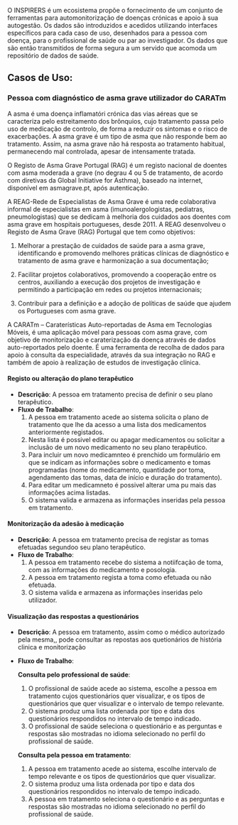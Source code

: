 O INSPIRERS é um ecosistema propõe o fornecimento de um conjunto de ferramentas para automonitorização de doenças crónicas e apoio à sua autogestão. Os dados são introduzidos e acedidos utilizando interfaces específicos para cada caso de uso, desenhados para a pessoa com doença, para o profissional de saúde ou par ao investigador. Os dados que são então transmitidos de forma segura a um servido que acomoda um repositório de dados de saúde. 


## Casos de Uso:

### Pessoa com diagnóstico de asma grave utilizador do CARATm
A asma é uma doença inflamatóri crónica das vias aéreas que se caracteriza pelo estreitamento dos brônquios, cujo tratamento passa pelo uso de medicação de controlo, de forma a reduzir os sintomas e o risco de exacerbações. A asma grave é um tipo de asma que não responde bem ao tratamento.  Assim, na asma grave não há resposta ao tratamento habitual, permanecendo mal controlada, apesar de intensamente tratada.

O Registo de Asma Grave Portugal (RAG) é um registo nacional de doentes com asma moderada a grave (no degrau 4 ou 5 de tratamento, de acordo com diretivas da Global Initiative for Asthma), baseado na internet, disponível em asmagrave.pt, após autenticação.

A REAG-Rede de Especialistas de Asma Grave é uma rede colaborativa informal de especialistas em asma (imunoalergologistas, pediatras, pneumologistas) que se dedicam à melhoria dos cuidados aos doentes com asma grave em hospitais portugueses, desde 2011. A REAG desenvolveu o Registo de Asma Grave (RAG) Portugal que tem como objetivos:

1. Melhorar a prestação de cuidados de saúde para a asma grave, identificando e promovendo melhores práticas clínicas de diagnóstico e tratamento de asma grave e harmonização a sua documentação;

2. Facilitar projetos colaborativos, promovendo a cooperação entre os centros, auxiliando a execução dos projetos de investigação e permitindo a participação em redes ou projetos internacionais;

3. Contribuir para a definição e a adoção de políticas de saúde que ajudem os Portugueses com asma grave.

A CARATm – Caraterísticas Auto-reportadas de Asma em Tecnologias Móveis, é uma aplicação móvel para pessoas com asma grave, com objetivo de monitorização e caraterização da doença através de dados auto-reportados pelo doente. É uma ferramenta de recolha de dados para apoio à consulta da especialidade, através da sua integração no RAG e também de apoio à realização de estudos de investigação clínica.

  #### Registo ou alteração do plano terapêutico
- **Descrição**: A pessoa em tratamento precisa de definir o seu plano terapêutico.
- **Fluxo de Trabalho**:
  1. A pessoa em tratamento acede ao sistema  solicita o plano de tratamento que lhe da acesso a uma lista dos medicamentos anteriormente registados.
  2. Nesta lista é possivel editar ou apagar medicamentos ou solicitar a inclusão de um novo medicamento no seu plano terapêutico.
  3. Para incluir um novo medicamnteo é prenchido um formulário em que se indicam as informações sobre o medicamento e tomas programadas (nome do medicamento, quantidade por toma, agendamento das tomas, data de início e duração do tratamento).
  4. Para editar um medicamneto é possivel alterar uma pu mais das informações acima listadas.
  5. O sistema valida e armazena as informações inseridas pela pessoa em tratamento.

 #### Monitorização da adesão à medicação
- **Descrição**: A pessoa em tratamento precisa de registar as tomas efetuadas segundoo seu plano terapêutico.
- **Fluxo de Trabalho**:
  1. A pessoa em tratamento recebe do sistema a notiifcação de toma, com as informações do medicamento e posologia.
  2. A pessoa em tratamento regista a toma como efetuada ou não efetuada.
  3. O sistema valida e armazena as informações inseridas pelo utilizador.

#### Visualização das respostas a questionários

- **Descrição**: A pessoa em tratamento, assim como o médico autorizado pela mesma,, pode consultar as repostas aos quetionários de história clinica e monitorização

- **Fluxo de Trabalho**:

  **Consulta pelo professional de saúde**:
  1. O profissional de saúde acede ao sistema, escolhe a pessoa em tratamento cujos questionários quer visualizar, e os tipos de questionários que quer visualizar e o intervalo de tempo relevante.
  2. O sistema produz uma lista ordenada por tipo e data dos questionários respondidos no intervalo de tempo indicado.
  3. O profissional de saúde seleciona o questionário e as perguntas e respostas são mostradas no idioma selecionado no perfil do profissional de saúde.

  **Consulta pela pessoa em tratamento**:
  1. A pessoa em tratamento acede ao sistema, escolhe intervalo de tempo relevante e os tipos de questionários que quer visualizar.
  2. O sistema produz uma lista ordenada por tipo e data dos questionários respondidos no intervalo de tempo indicado.
  3. A pessoa em tratamento seleciona o questionário e as perguntas e respostas são mostradas no idioma selecionado no perfil do profissional de saúde.
